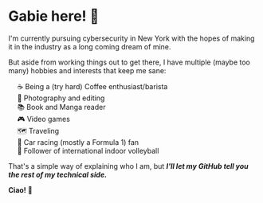 # Gabie here! 👋

<!-- ### **About Me** <br/> -->

I'm currently pursuing cybersecurity in New York with the hopes of making it in the industry as a long coming dream of mine.  

But aside from working things out to get there, I have multiple (maybe too many) hobbies and interests that keep me sane:  

&emsp; ☕ Being a (try hard) Coffee enthusiast/barista  
&emsp; 📸 Photography and editing  
&emsp; 📚 Book and Manga reader  
&emsp; 🎮 Video games  
&emsp; 🗺 Traveling  
&emsp; 🏁 Car racing (mostly a Formula 1) fan  
&emsp; 🏐 Follower of international indoor volleyball  

That's a simple way of explaining who I am, but ***I'll let my GitHub tell you the rest of my technical side.***  

**Ciao! 👋**


